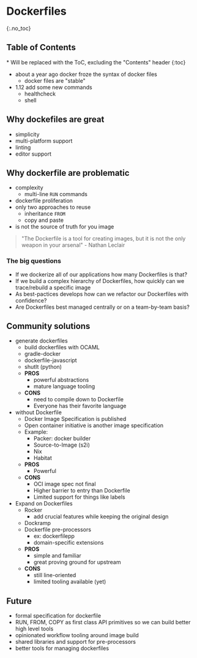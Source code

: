 # Dockerfiles

{:.no_toc}

<h2 id="toc-header">Table of Contents <i class="fa fa-chevron-up" aria-hidden="true" id="toc-arrow"></i></h2>
* Will be replaced with the ToC, excluding the "Contents" header
{:toc}


- about a year ago docker froze the syntax of docker files
	- docker files are "stable"
- 1.12 add some new commands
	- healthcheck
	- shell

## Why dockefiles are great
- simplicity
- multi-platform support
- linting
- editor support

## Why dockerfile are problematic
- complexity
	- multi-line `RUN` commands
- dockerfile proliferation
- only two approaches to reuse
	- inheritance `FROM`
	- copy and paste
- is not the source of truth for you image

> "The Dockerfile is a tool for creating images, but it is not the only weapon in your arsenal" - Nathan Leclair

### The big questions
- If we dockerize all of our applications how many Dockerfiles is that?
- If we build a complex hierarchy of Dockerfiles, how quickly can we trace/rebuild a specific image
- As best-pactices develops how can we refactor our Dockerfiles with confidence?
- Are Dockerfiles best managed centrally or on a team-by-team basis?

## Community solutions
- generate dockerfiles
	- build dockerfiles with OCAML
	- gradle-docker
	- dockerfile-javascript
	- shutIt (python)
	- **PROS**
		- powerful abstractions
		- mature language tooling
	- **CONS**
		- need to compile down to Dockerfile
		- Everyone has their favorite language
- without Dockerfile
	- Docker Image Specification is published
	- Open container initiative is another image specification
	- Example:
		- Packer: docker builder
		- Source-to-Image (s2i)
		- Nix
		- Habitat
	- **PROS**
		- Powerful
	- **CONS**
		- OCI image spec not final
		- Higher barrier to entry than Dockerfile
		- Limited support for things like labels
- Expand on Dockerfiles
	- Rocker
		- add crucial features while keeping the original design
	- Dockramp
	- Dockerfile pre-processors
		- ex: dockerfilepp
		- domain-specific extensions
	- **PROS**
		- simple and familiar
		- great proving ground for upstream
	- **CONS**
		- still line-oriented
		- limited tooling available (yet)

## Future
- formal specification for dockerfile
- RUN, FROM, COPY as first class API primitives so we can build better high level tools
- opinionated workflow tooling around image build
- shared libraries and support for pre-processors
- better tools for managing dockerfiles
